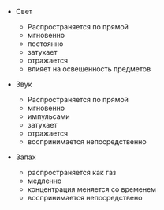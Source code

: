   * Свет
    * Распространяется по прямой
    * мгновенно
    * постоянно
    * затухает
    * отражается
    * влияет на освещенность предметов

  * Звук
    * Распространяется по прямой
    * мгновенно
    * импульсами
    * затухает
    * отражается
    * воспринимается непосредственно

  * Запах
    * распространяется как газ
    * медленно
    * концентрация меняется со временем
    * воспринимается непосредствено